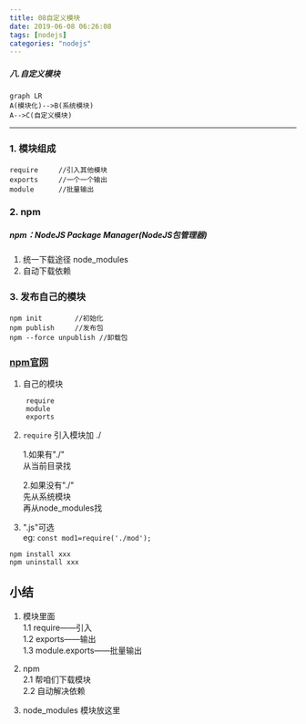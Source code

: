```yaml
---
title: 08自定义模块
date: 2019-06-08 06:26:08
tags: [nodejs]
categories: "nodejs"
---
```

##### 八.自定义模块
```
graph LR
A(模块化)-->B(系统模块)
A-->C(自定义模块)
```
---
### 1. 模块组成
```
require     //引入其他模块
exports     //一个一个输出
module      //批量输出
```
### 2. npm
##### npm：NodeJS Package Manager(NodeJS包管理器)
1. 统一下载途径 node_modules
2. 自动下载依赖

### 3. 发布自己的模块
```
npm init        //初始化
npm publish     //发布包
npm --force unpublish //卸载包
```
### [npm官网](https://www.npmjs.com/) 

1. 自己的模块
```
	require
	module
	exports
```
2. ```require``` 引入模块加	./	   
  
    1.如果有"./"   
    	从当前目录找   

    2.如果没有"./"   
    	先从系统模块   
	    再从node_modules找   


3. ".js"可选   
eg:  ```const mod1=require('./mod');```   

```
npm install xxx
npm uninstall xxx
```
**小结**   
---
1. 模块里面   
1.1 require——引入   
1.2 exports——输出   
1.3 module.exports——批量输出

2. npm   
2.1 帮咱们下载模块   
2.2 自动解决依赖   

3. node_modules	模块放这里


